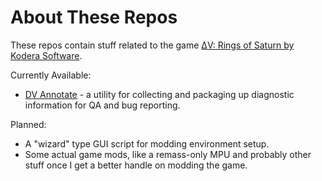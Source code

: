 # About These Repos

These repos contain stuff related to the game [ΔV: Rings of Saturn by Kodera Software](https://games.kodera.pl/dv/).

Currently Available:

- [DV Annotate](hhttps://github.com/NimrodXMods/dv-annotate) - a utility for collecting and packaging up diagnostic information for QA and bug reporting.

Planned:

- A "wizard" type GUI script for modding environment setup.
- Some actual game mods, like a remass-only MPU and probably other stuff once I get a better handle on modding the game.

<!--- This is a ✨ special ✨ repository because its `README.md` (this file) appears on your GitHub profile. --->
